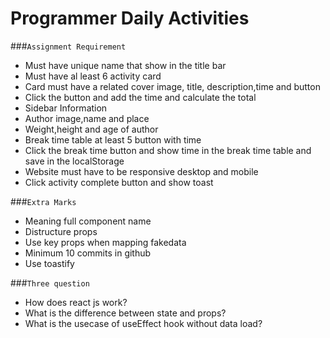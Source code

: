 # Programmer Daily Activities

###`Assignment Requirement`

- Must have unique name that show in the title bar
- Must have al least 6 activity card
- Card must have a related cover image, title, description,time and button
- Click the button and add the time and calculate the total
- Sidebar Information
- Author image,name and place
- Weight,height and age of author
- Break time table at least 5 button with time
- Click the break time button and show time in the break time table and save in the localStorage
- Website must have to be responsive desktop and mobile
- Click activity complete button and show toast

###`Extra Marks`

- Meaning full component name
- Distructure props
- Use key props when mapping fakedata
- Minimum 10 commits in github
- Use toastify

###`Three question`

- How does react js work?
- What is the difference between state and props?
- What is the usecase of useEffect hook without data load?
